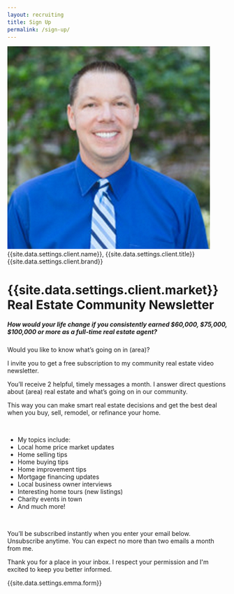 ```yaml
---
layout: recruiting
title: Sign Up
permalink: /sign-up/
---
```


<div class="recruiting-photo"><span class="client-image-container"><img alt="{{site.data.settings.client.name}}" class="client-image" src="/uploads/headshot2.jpg" width="464" height="464" /> </span></div>

<figcaption class="caption">{{site.data.settings.client.name}}, {{site.data.settings.client.title}}<br />{{site.data.settings.client.brand}}</figcaption>

# {{site.data.settings.client.market}} Real Estate Community Newsletter

##### How would your life change if you consistently earned $60,000, $75,000, $100,000 or more as a full-time real estate agent?

<div class="recruiting-page"><p>Would you like to know what&rsquo;s going on in (area)?</p><p>I invite you to get a free subscription to my community real estate video newsletter.</p><p>You&rsquo;ll receive 2 helpful, timely messages a month. I answer direct questions about (area) real estate and what&rsquo;s going on in our community.</p><p>This way you can make smart real estate decisions and get the best deal when you buy, sell, remodel, or refinance your home.</p><p>&nbsp;</p><ul><li>My topics include:</li><li>Local home price market updates</li><li>Home selling tips</li><li>Home buying tips</li><li>Home improvement tips</li><li>Mortgage financing updates</li><li>Local business owner interviews</li><li>Interesting home tours (new listings)</li><li>Charity events in town</li><li>And much more!</li></ul><p>&nbsp;</p><p>You&rsquo;ll be subscribed instantly when you enter your email below. Unsubscribe anytime. You can expect no more than two emails a month from me.</p><p>Thank you for a place in your inbox. I respect your permission and I'm excited to keep you better informed.</p></div>

{{site.data.settings.emma.form}}
